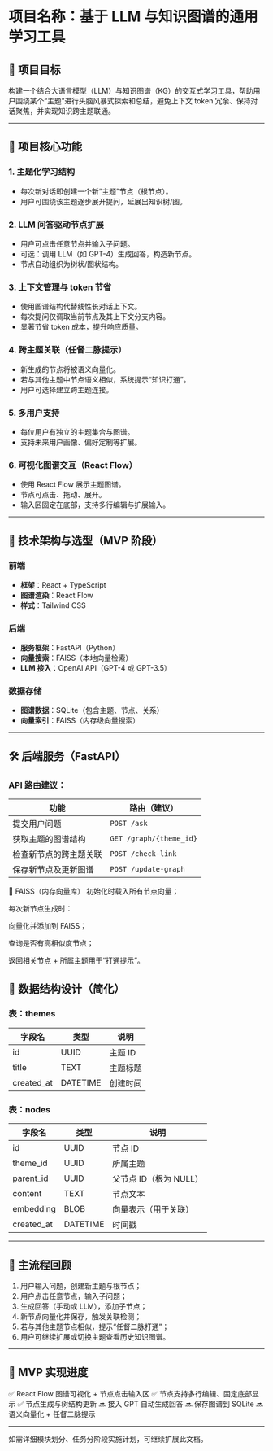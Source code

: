 # 项目名称：基于 LLM 与知识图谱的通用学习工具

## 🧭 项目目标

构建一个结合大语言模型（LLM）与知识图谱（KG）的交互式学习工具，帮助用户围绕某个“主题”进行头脑风暴式探索和总结，避免上下文 token 冗余、保持对话聚焦，并实现知识跨主题联通。

---

## 🎯 项目核心功能

### 1. **主题化学习结构**
- 每次新对话即创建一个新“主题”节点（根节点）。
- 用户可围绕该主题逐步展开提问，延展出知识树/图。

### 2. **LLM 问答驱动节点扩展**
- 用户可点击任意节点并输入子问题。
- 可选：调用 LLM（如 GPT-4）生成回答，构造新节点。
- 节点自动组织为树状/图状结构。

### 3. **上下文管理与 token 节省**
- 使用图谱结构代替线性长对话上下文。
- 每次提问仅调取当前节点及其上下文分支内容。
- 显著节省 token 成本，提升响应质量。

### 4. **跨主题关联（任督二脉提示）**
- 新生成的节点将被语义向量化。
- 若与其他主题中节点语义相似，系统提示“知识打通”。
- 用户可选择建立跨主题连接。

### 5. **多用户支持**
- 每位用户有独立的主题集合与图谱。
- 支持未来用户画像、偏好定制等扩展。

### 6. **可视化图谱交互（React Flow）**
- 使用 React Flow 展示主题图谱。
- 节点可点击、拖动、展开。
- 输入区固定在底部，支持多行编辑与扩展输入。

---

## 🧱 技术架构与选型（MVP 阶段）

### 前端
- **框架**：React + TypeScript
- **图谱渲染**：React Flow
- **样式**：Tailwind CSS

### 后端
- **服务框架**：FastAPI（Python）
- **向量搜索**：FAISS（本地向量检索）
- **LLM 接入**：OpenAI API（GPT-4 或 GPT-3.5）

### 数据存储
- **图谱数据**：SQLite（包含主题、节点、关系）
- **向量索引**：FAISS（内存级向量搜索）

---

## 🛠️ 后端服务（FastAPI）

### API 路由建议：

| 功能                     | 路由（建议）              |
|--------------------------|---------------------------|
| 提交用户问题             | `POST /ask`               |
| 获取主题的图谱结构       | `GET /graph/{theme_id}`   |
| 检查新节点的跨主题关联   | `POST /check-link`        |
| 保存新节点及更新图谱     | `POST /update-graph`      |



🔗 FAISS（内存向量库）
初始化时载入所有节点向量；

每次新节点生成时：

向量化并添加到 FAISS；

查询是否有高相似度节点；

返回相关节点 + 所属主题用于“打通提示”。



## 🧩 数据结构设计（简化）

### 表：themes
| 字段名 | 类型 | 说明 |
|--------|------|------|
| id     | UUID | 主题 ID |
| title  | TEXT | 主题标题 |
| created_at | DATETIME | 创建时间 |

### 表：nodes
| 字段名 | 类型 | 说明 |
|--------|------|------|
| id         | UUID | 节点 ID |
| theme_id   | UUID | 所属主题 |
| parent_id  | UUID | 父节点 ID（根为 NULL）|
| content    | TEXT | 节点文本 |
| embedding  | BLOB | 向量表示（用于关联）|
| created_at | DATETIME | 时间戳 |

---

## 🔁 主流程回顾

1. 用户输入问题，创建新主题与根节点；
2. 用户点击任意节点，输入子问题；
3. 生成回答（手动或 LLM），添加子节点；
4. 新节点向量化并保存，触发关联检测；
5. 若与其他主题节点相似，提示“任督二脉打通”；
6. 用户可继续扩展或切换主题查看历史知识图谱。

---

## 📌 MVP 实现进度

✅ React Flow 图谱可视化 + 节点点击输入区
✅ 节点支持多行编辑、固定底部显示
✅ 节点生成与树结构更新
🔜 接入 GPT 自动生成回答
🔜 保存图谱到 SQLite
🔜 语义向量化 + 任督二脉提示

---

如需详细模块划分、任务分阶段实施计划，可继续扩展此文档。

